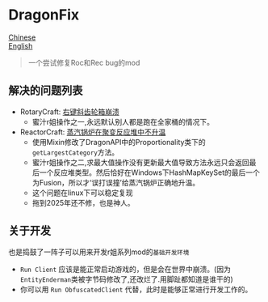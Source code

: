 # DragonFix

[Chinese](README_CN.md) \
[English](README.md)

> 一个尝试修复Roc和Rec bug的mod

## 解决的问题列表

- RotaryCraft: [右键斜齿轮箱崩溃](https://github.com/ReikaKalseki/Reika_Mods_Issues/issues/3272)
  - 蜜汁r姐操作之一,永远默认别人都是跑在全家桶的情况下。
- ReactorCraft: [蒸汽锅炉在聚变反应堆中不升温](https://github.com/ReikaKalseki/Reika_Mods_Issues/issues/2971)
  - 使用Mixin修改了DragonAPI中的Proportionality类下的`getLargestCategory`方法。
  - 蜜汁r姐操作之二,求最大值操作没有更新最大值导致方法永远只会返回最后一个反应堆类型。然后恰好在Windows下HashMapKeySet的最后一个为Fusion，所以才‘误打误撞’给蒸汽锅炉正确地升温。
  - 这个问题在linux下可以稳定复现
  - 拖到2025年还不修，也是神人。

## 关于开发

也是捣鼓了一阵子可以用来开发r姐系列mod的`基础开发环境`
-  `Run Client` 应该是能正常启动游戏的，但是会在世界中崩溃。(因为`EntityEnderman`类被字节码修改了,还改烂了.用脚趾都知道是谁干的)
- 你可以用 `Run ObfuscatedClient` 代替，此时是能够正常进行开发工作的。

